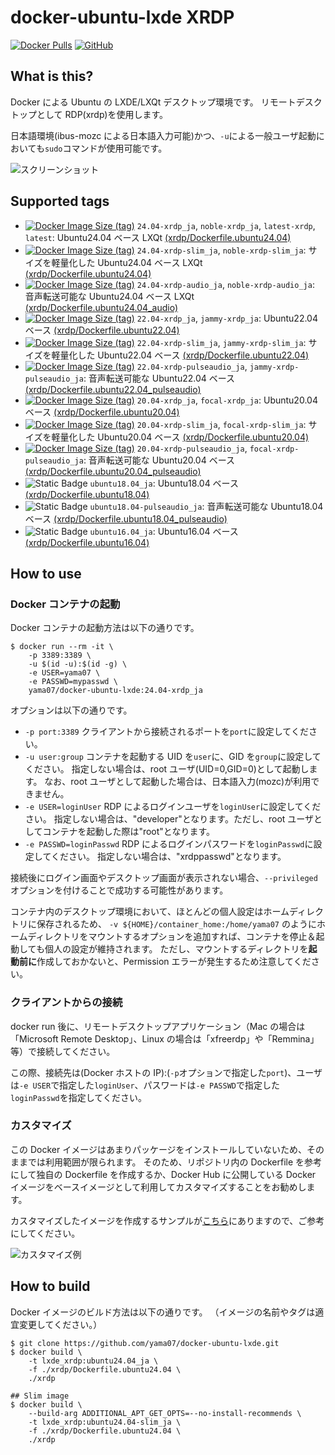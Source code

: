 # docker-ubuntu-lxde XRDP

[![Docker Pulls](https://img.shields.io/docker/pulls/yama07/docker-ubuntu-lxde?style=for-the-badge)](https://hub.docker.com/r/yama07/docker-ubuntu-lxde)
[![GitHub](https://img.shields.io/github/license/yama07/docker-ubuntu-lxde?style=for-the-badge)](https://github.com/yama07/docker-ubuntu-lxde)

## What is this?

Docker による Ubuntu の LXDE/LXQt デスクトップ環境です。
リモートデスクトップとして RDP(xrdp)を使用します。

日本語環境(ibus-mozc による日本語入力可能)かつ、`-u`による一般ユーザ起動においても`sudo`コマンドが使用可能です。

![スクリーンショット](https://raw.githubusercontent.com/yama07/docker-ubuntu-lxde/master/screenshot/XRDP-ubuntu24.04_ja.png)

## Supported tags

- [![Docker Image Size (tag)](https://img.shields.io/docker/image-size/yama07/docker-ubuntu-lxde/24.04-xrdp_ja?style=flat-square)](https://hub.docker.com/r/yama07/docker-ubuntu-lxde/tags?name=24.04-xrdp_ja)
  `24.04-xrdp_ja`, `noble-xrdp_ja`, `latest-xrdp`, `latest`: Ubuntu24.04 ベース LXQt [(xrdp/Dockerfile.ubuntu24.04)](https://github.com/yama07/docker-ubuntu-lxde/blob/master/xrdp/Dockerfile.ubuntu24.04)
- [![Docker Image Size (tag)](https://img.shields.io/docker/image-size/yama07/docker-ubuntu-lxde/24.04-xrdp-slim_ja?style=flat-square)](https://hub.docker.com/r/yama07/docker-ubuntu-lxde/tags?name=24.04-xrdp-slim_ja)
  `24.04-xrdp-slim_ja`, `noble-xrdp-slim_ja`: サイズを軽量化した Ubuntu24.04 ベース LXQt [(xrdp/Dockerfile.ubuntu24.04)](https://github.com/yama07/docker-ubuntu-lxde/blob/master/xrdp/Dockerfile.ubuntu24.04)
- [![Docker Image Size (tag)](https://img.shields.io/docker/image-size/yama07/docker-ubuntu-lxde/24.04-xrdp-audio_ja?style=flat-square)](https://hub.docker.com/r/yama07/docker-ubuntu-lxde/tags?name=24.04-xrdp-audio_ja)
  `24.04-xrdp-audio_ja`, `noble-xrdp-audio_ja`: 音声転送可能な Ubuntu24.04 ベース LXQt [(xrdp/Dockerfile.ubuntu24.04_audio)](https://github.com/yama07/docker-ubuntu-lxde/blob/master/xrdp/Dockerfile.ubuntu24.04_audio)
- [![Docker Image Size (tag)](https://img.shields.io/docker/image-size/yama07/docker-ubuntu-lxde/22.04-xrdp_ja?style=flat-square)](https://hub.docker.com/r/yama07/docker-ubuntu-lxde/tags?name=22.04-xrdp_ja)
  `22.04-xrdp_ja`, `jammy-xrdp_ja`: Ubuntu22.04 ベース [(xrdp/Dockerfile.ubuntu22.04)](https://github.com/yama07/docker-ubuntu-lxde/blob/master/xrdp/Dockerfile.ubuntu22.04)
- [![Docker Image Size (tag)](https://img.shields.io/docker/image-size/yama07/docker-ubuntu-lxde/22.04-xrdp-slim_ja?style=flat-square)](https://hub.docker.com/r/yama07/docker-ubuntu-lxde/tags?name=22.04-xrdp-slim_ja)
  `22.04-xrdp-slim_ja`, `jammy-xrdp-slim_ja`: サイズを軽量化した Ubuntu22.04 ベース [(xrdp/Dockerfile.ubuntu22.04)](https://github.com/yama07/docker-ubuntu-lxde/blob/master/xrdp/Dockerfile.ubuntu22.04)
- [![Docker Image Size (tag)](https://img.shields.io/docker/image-size/yama07/docker-ubuntu-lxde/22.04-xrdp-pulseaudio_ja?style=flat-square)](https://hub.docker.com/r/yama07/docker-ubuntu-lxde/tags?name=22.04-xrdp-pulseaudio_ja)
  `22.04-xrdp-pulseaudio_ja`, `jammy-xrdp-pulseaudio_ja`: 音声転送可能な Ubuntu22.04 ベース [(xrdp/Dockerfile.ubuntu22.04_pulseaudio)](https://github.com/yama07/docker-ubuntu-lxde/blob/master/xrdp/Dockerfile.ubuntu22.04_pulseaudio)
- [![Docker Image Size (tag)](https://img.shields.io/docker/image-size/yama07/docker-ubuntu-lxde/20.04-xrdp_ja?style=flat-square)](https://hub.docker.com/r/yama07/docker-ubuntu-lxde/tags?name=20.04-xrdp_ja)
  `20.04-xrdp_ja`, `focal-xrdp_ja`: Ubuntu20.04 ベース [(xrdp/Dockerfile.ubuntu20.04)](https://github.com/yama07/docker-ubuntu-lxde/blob/master/xrdp/Dockerfile.ubuntu20.04)
- [![Docker Image Size (tag)](https://img.shields.io/docker/image-size/yama07/docker-ubuntu-lxde/20.04-xrdp-slim_ja?style=flat-square)](https://hub.docker.com/r/yama07/docker-ubuntu-lxde/tags?name=20.04-xrdp-slim_ja)
  `20.04-xrdp-slim_ja`, `focal-xrdp-slim_ja`: サイズを軽量化した Ubuntu20.04 ベース [(xrdp/Dockerfile.ubuntu20.04)](https://github.com/yama07/docker-ubuntu-lxde/blob/master/xrdp/Dockerfile.ubuntu20.04)
- [![Docker Image Size (tag)](https://img.shields.io/docker/image-size/yama07/docker-ubuntu-lxde/20.04-xrdp-pulseaudio_ja?style=flat-square)](https://hub.docker.com/r/yama07/docker-ubuntu-lxde/tags?name=20.04-xrdp-pulseaudio_ja)
  `20.04-xrdp-pulseaudio_ja`, `focal-xrdp-pulseaudio_ja`: 音声転送可能な Ubuntu20.04 ベース [(xrdp/Dockerfile.ubuntu20.04_pulseaudio)](https://github.com/yama07/docker-ubuntu-lxde/blob/master/xrdp/Dockerfile.ubuntu20.04_pulseaudio)
- ![Static Badge](https://img.shields.io/badge/EOL-darkred?style=flat-square)
  `ubuntu18.04_ja`: Ubuntu18.04 ベース [(xrdp/Dockerfile.ubuntu18.04)](https://github.com/yama07/docker-ubuntu-lxde/blob/master/xrdp/Dockerfile.ubuntu18.04)
- ![Static Badge](https://img.shields.io/badge/EOL-darkred?style=flat-square)
  `ubuntu18.04-pulseaudio_ja`: 音声転送可能な Ubuntu18.04 ベース [(xrdp/Dockerfile.ubuntu18.04_pulseaudio)](https://github.com/yama07/docker-ubuntu-lxde/blob/master/xrdp/Dockerfile.ubuntu18.04_pulseaudio)
- ![Static Badge](https://img.shields.io/badge/EOL-darkred?style=flat-square)
  `ubuntu16.04_ja`: Ubuntu16.04 ベース [(xrdp/Dockerfile.ubuntu16.04)](https://github.com/yama07/docker-ubuntu-lxde/blob/master/xrdp/Dockerfile.ubuntu16.04)

## How to use

### Docker コンテナの起動

Docker コンテナの起動方法は以下の通りです。

```
$ docker run --rm -it \
    -p 3389:3389 \
    -u $(id -u):$(id -g) \
    -e USER=yama07 \
    -e PASSWD=mypasswd \
    yama07/docker-ubuntu-lxde:24.04-xrdp_ja
```

オプションは以下の通りです。

- `-p port:3389`
  クライアントから接続されるポートを`port`に設定してください。
- `-u user:group`
  コンテナを起動する UID を`user`に、GID を`group`に設定してください。
  指定しない場合は、root ユーザ(UID=0,GID=0)として起動します。
  なお、root ユーザとして起動した場合は、日本語入力(mozc)が利用できません。
- `-e USER=loginUser`
  RDP によるログインユーザを`loginUser`に設定してください。
  指定しない場合は、"developer"となります。ただし、root ユーザとしてコンテナを起動した際は"root"となります。
- `-e PASSWD=loginPasswd`
  RDP によるログインパスワードを`loginPasswd`に設定してください。
  指定しない場合は、"xrdppasswd"となります。

接続後にログイン画面やデスクトップ画面が表示されない場合、`--privileged`オプションを付けることで成功する可能性があります。

コンテナ内のデスクトップ環境において、ほとんどの個人設定はホームディレクトリに保存されるため、 `-v ${HOME}/container_home:/home/yama07` のようにホームディレクトリをマウントするオプションを追加すれば、コンテナを停止＆起動しても個人の設定が維持されます。
ただし、マウントするディレクトリを**起動前に**作成しておかないと、Permission エラーが発生するため注意してください。

### クライアントからの接続

docker run 後に、リモートデスクトップアプリケーション（Mac の場合は「Microsoft Remote Desktop」、Linux の場合は「xfreerdp」や「Remmina」等）で接続してください。

この際、接続先は(Docker ホストの IP):(`-p`オプションで指定した`port`)、ユーザは`-e USER`で指定した`loginUser`、パスワードは`-e PASSWD`で指定した`loginPasswd`を指定してください。

### カスタマイズ

この Docker イメージはあまりパッケージをインストールしていないため、そのままでは利用範囲が限られます。
そのため、リポジトリ内の Dockerfile を参考にして独自の Dockerfile を作成するか、Docker Hub に公開している Docker イメージをベースイメージとして利用してカスタマイズすることをお勧めします。

カスタマイズしたイメージを作成するサンプルが[こちら](https://github.com/yama07/docker-ubuntu-lxde/blob/master/xrdp/examples/ubuntu22.04)にありますので、ご参考にしてください。

![カスタマイズ例](https://raw.githubusercontent.com/yama07/docker-ubuntu-lxde/master/screenshot/XRDP-example-22.04-app.png)

## How to build

Docker イメージのビルド方法は以下の通りです。
（イメージの名前やタグは適宜変更してください。）

```
$ git clone https://github.com/yama07/docker-ubuntu-lxde.git
$ docker build \
    -t lxde_xrdp:ubuntu24.04_ja \
    -f ./xrdp/Dockerfile.ubuntu24.04 \
    ./xrdp

## Slim image
$ docker build \
    --build-arg ADDITIONAL_APT_GET_OPTS=--no-install-recommends \
    -t lxde_xrdp:ubuntu24.04-slim_ja \
    -f ./xrdp/Dockerfile.ubuntu24.04 \
    ./xrdp
```
